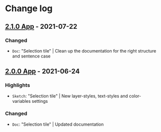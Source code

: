 # Change log

## [2.1.0 App](https://github.com/cake-hub/lidl-app-sketch/tree/v2.1.0) - 2021-07-22

### Changed

* `Doc`: "Selection tile" | Clean up the documentation for the right structure and sentence case


## [2.0.0 App](https://github.com/cake-hub/lidl-app-sketch/tree/v2.0.0) - 2021-06-24

### Highlights

* `Sketch`: "Selection tile" | New layer-styles, text-styles and color-variables settings

### Changed

* `Doc`: "Selection tile" | Updated documentation
  